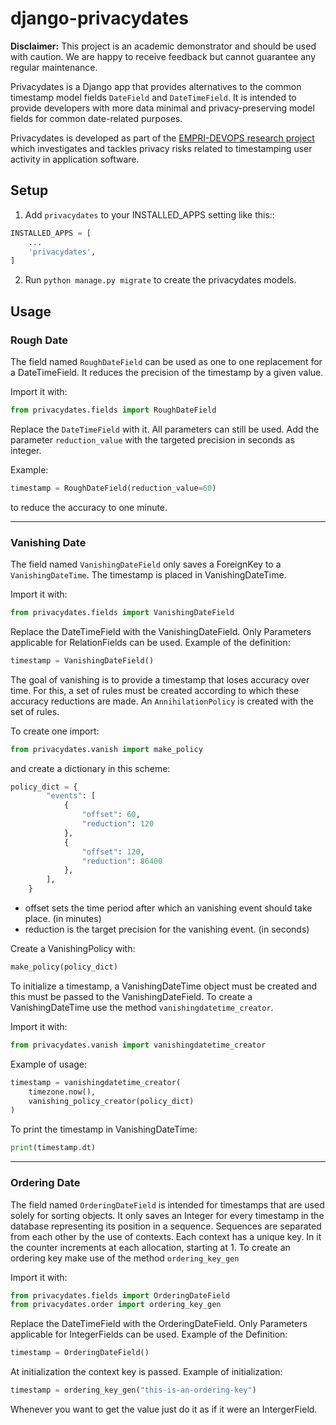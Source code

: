 django-privacydates
===================

**Disclaimer:** This project is an academic demonstrator and should be used with caution. We are happy to receive feedback but cannot guarantee any regular maintenance.

Privacydates is a Django app that provides alternatives to the common timestamp model fields
`DateField` and `DateTimeField`.
It is intended to provide developers with more data minimal and
privacy-preserving model fields for common date-related purposes.

Privacydates is developed as part of the [EMPRI-DEVOPS research project](https://empri-devops.de)
which investigates and tackles privacy risks related to timestamping user
activity in application software.


## Setup

1. Add `privacydates` to your INSTALLED_APPS setting like this::

```python
INSTALLED_APPS = [
    ...
    'privacydates',
]
```

2. Run ``python manage.py migrate`` to create the privacydates models.


## Usage

### Rough Date

The field named `RoughDateField` can be used as one to one replacement for a DateTimeField.
It reduces the precision of the timestamp by a given value.

Import it with:

```python
from privacydates.fields import RoughDateField
```

Replace the `DateTimeField` with it. All parameters can still be used.
Add the parameter `reduction_value` with the targeted precision in seconds as integer.

Example:
```python
timestamp = RoughDateField(reduction_value=60)
```
to reduce the accuracy to one minute.


---
### Vanishing Date

The field named `VanishingDateField` only saves a ForeignKey to a `VanishingDateTime`.
The timestamp is placed in VanishingDateTime.

Import it with:

```python
from privacydates.fields import VanishingDateField
```


Replace the DateTimeField with the VanishingDateField. Only Parameters applicable for RelationFields can be used.
Example of the definition:
```python
timestamp = VanishingDateField()
```

The goal of vanishing is to provide a timestamp that loses accuracy over time.
For this, a set of rules must be created according to which these accuracy reductions are made.
An `AnnihilationPolicy` is created with the set of rules.

To create one import:

```python
from privacydates.vanish import make_policy
```

and create a dictionary in this scheme:

```python
policy_dict = {
        "events": [
            {
                "offset": 60,
                "reduction": 120
            },
            {
                "offset": 120,
                "reduction": 86400
            },
        ],
    }
```
- offset sets the time period after which an vanishing event should take place. (in minutes)
- reduction is the target precision for the vanishing event. (in seconds)

Create a VanishingPolicy with:
```python
make_policy(policy_dict)
```


To initialize a timestamp,
a VanishingDateTime object must be created and this must be passed to the VanishingDateField.
To create a VanishingDateTime use the method `vanishingdatetime_creator`.

Import it with:

```python
from privacydates.vanish import vanishingdatetime_creator
```

Example of usage:
```python
timestamp = vanishingdatetime_creator(
    timezone.now(),
    vanishing_policy_creator(policy_dict)
)
```

To print the timestamp in VanishingDateTime:
```python
print(timestamp.dt)
```



---
### Ordering Date

The field named `OrderingDateField` is intended for timestamps that are used solely for sorting objects.
It only saves an Integer for every timestamp in the database representing its position in a sequence.
Sequences are separated from each other by the use of contexts. Each context has a unique key.
In it the counter increments at each allocation, starting at 1.
To create an ordering key make use of the method `ordering_key_gen`

Import it with:

```python
from privacydates.fields import OrderingDateField
from privacydates.order import ordering_key_gen
```


Replace the DateTimeField with the OrderingDateField. Only Parameters applicable for IntegerFields can be used.
Example of the Definition:
```python
timestamp = OrderingDateField()
```


At initialization the context key is passed.
Example of initialization:
```python
timestamp = ordering_key_gen("this-is-an-ordering-key")
```

Whenever you want to get the value just do it as if it were an IntergerField.
